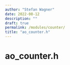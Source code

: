 ```yaml
---
author: "Stefan Wagner"
date: 2022-08-12
description: ""
draft: true
permalink: /modules/counter/
title: "ao_counter.h"
---
```


# ao_counter.h
